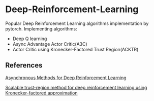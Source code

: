 # Deep-Reinforcement-Learning
Popular Deep Reinforcement Learning algorithms implementation by pytorch.
Implementing algorithms:
* Deep Q learning
* Async Advantage Actor Critic(A3C)
* Actor Critic using Kronecker-Factored Trust Region(ACKTR)

## References
[Asynchronous Methods for Deep Reinforcement Learning](https://arxiv.org/pdf/1602.01783.pdf)

[Scalable trust-region method for deep reinforcement learning using Kronecker-factored approximation](https://arxiv.org/pdf/1708.05144.pdf)
